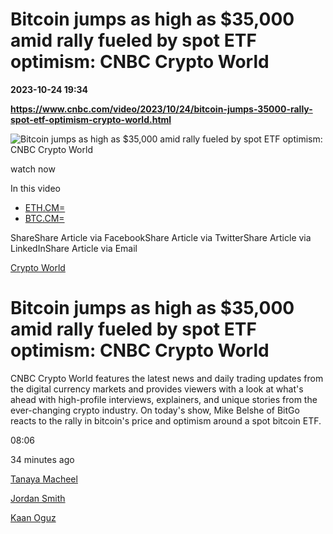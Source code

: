 # Bitcoin jumps as high as $35,000 amid rally fueled by spot ETF optimism: CNBC Crypto World

**2023-10-24 19:34**

**https://www.cnbc.com/video/2023/10/24/bitcoin-jumps-35000-rally-spot-etf-optimism-crypto-world.html**

![Bitcoin jumps as high as $35,000 amid rally fueled by spot ETF optimism: CNBC Crypto World](https://image.cnbcfm.com/api/v1/image/107322502-231024_cw_thumbnail.jpg?v=1698174001&w=750&h=422&vtcrop=y)

watch now

In this video

*   [ETH.CM=](https://www.cnbc.com/quotes/ETH.CM=)
*   [BTC.CM=](https://www.cnbc.com/quotes/BTC.CM=)

ShareShare Article via FacebookShare Article via TwitterShare Article via LinkedInShare Article via Email

[Crypto World](https://www.cnbc.com/cryptoworld/)

Bitcoin jumps as high as $35,000 amid rally fueled by spot ETF optimism: CNBC Crypto World
==========================================================================================

CNBC Crypto World features the latest news and daily trading updates from the digital currency markets and provides viewers with a look at what's ahead with high-profile interviews, explainers, and unique stories from the ever-changing crypto industry. On today's show, Mike Belshe of BitGo reacts to the rally in bitcoin's price and optimism around a spot bitcoin ETF.

08:06

34 minutes ago

  

[Tanaya Macheel](https://www.cnbc.com/tanaya-macheel/)

[Jordan Smith](https://www.cnbc.com/jordan-smith/)

[Kaan Oguz](https://www.cnbc.com/kaan-oguz/)
